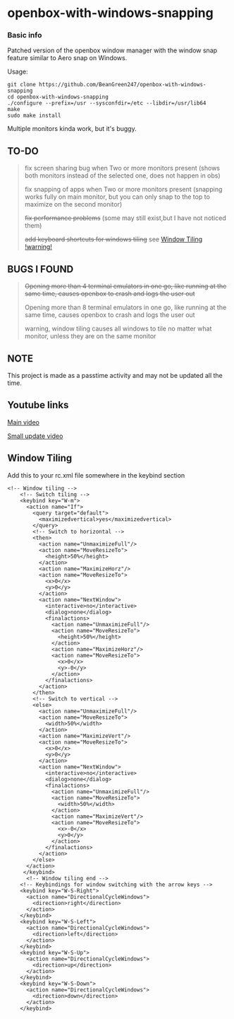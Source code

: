 # openbox-with-windows-snapping
### Basic info
Patched version of the openbox window manager with the window snap feature similar to Aero snap on Windows.

Usage:
```
git clone https://github.com/BeanGreen247/openbox-with-windows-snapping
cd openbox-with-windows-snapping
./configure --prefix=/usr --sysconfdir=/etc --libdir=/usr/lib64
make
sudo make install
```
Multiple monitors kinda work, but it's buggy.

## TO-DO
> fix screen sharing bug when Two or more monitors present (shows both monitors instead of the selected one, does not happen in obs)
>
> fix snapping of apps when Two or more monitors present (snapping works fully on main monitor, but you can only snap to the top to maximize on the second monitor)
>
> ~~fix performance problems~~ (some may still exist,but I have not noticed them)
>
> ~~add keyboard shortcuts for windows tiling~~ see [Window Tiling](#window-tiling) [!warning!](#bugs-i-found)

## BUGS I FOUND
> ~~Opening more than 4 terminal emulators in one go, like running at the same time, causes openbox to crash and logs the user out~~
> 
> Opening more than 8 terminal emulators in one go, like running at the same time, causes openbox to crash and logs the user out
> 
> warning, window tiling causes all windows to tile no matter what monitor, unless they are on the same monitor

## NOTE

This project is made as a passtime activity and may not be updated all the time.

## Youtube links

[Main video](https://youtu.be/2yxb1ed1lJQ)

[Small update video](https://youtu.be/yt2VVqcNcVY)

## Window Tiling
Add this to your rc.xml file somewhere in the keybind section
```
<!-- Window tiling -->
    <!-- Switch tiling -->
    <keybind key="W-m">
      <action name="If">
        <query target="default">
          <maximizedvertical>yes</maximizedvertical>
        </query>
        <!-- Switch to horizontal -->
        <then>
          <action name="UnmaximizeFull"/>
          <action name="MoveResizeTo">
            <height>50%</height>
          </action>
          <action name="MaximizeHorz"/>
          <action name="MoveResizeTo">
            <x>0</x>
            <y>0</y>
          </action>
          <action name="NextWindow">
            <interactive>no</interactive>
            <dialog>none</dialog>
            <finalactions>
              <action name="UnmaximizeFull"/>
              <action name="MoveResizeTo">
                <height>50%</height>
              </action>
              <action name="MaximizeHorz"/>
              <action name="MoveResizeTo">
                <x>0</x>
                <y>-0</y>
              </action>
            </finalactions>
          </action>
        </then>
        <!-- Switch to vertical -->
        <else>
          <action name="UnmaximizeFull"/>
          <action name="MoveResizeTo">
            <width>50%</width>
          </action>
          <action name="MaximizeVert"/>
          <action name="MoveResizeTo">
            <x>0</x>
            <y>0</y>
          </action>
          <action name="NextWindow">
            <interactive>no</interactive>
            <dialog>none</dialog>
            <finalactions>
              <action name="UnmaximizeFull"/>
              <action name="MoveResizeTo">
                <width>50%</width>
              </action>
              <action name="MaximizeVert"/>
              <action name="MoveResizeTo">
                <x>-0</x>
                <y>0</y>
              </action>
            </finalactions>
          </action>
        </else>
      </action>
     </keybind>
      <!-- Window tiling end -->
    <!-- Keybindings for window switching with the arrow keys -->
    <keybind key="W-S-Right">
      <action name="DirectionalCycleWindows">
        <direction>right</direction>
      </action>
    </keybind>
    <keybind key="W-S-Left">
      <action name="DirectionalCycleWindows">
        <direction>left</direction>
      </action>
    </keybind>
    <keybind key="W-S-Up">
      <action name="DirectionalCycleWindows">
        <direction>up</direction>
      </action>
    </keybind>
    <keybind key="W-S-Down">
      <action name="DirectionalCycleWindows">
        <direction>down</direction>
      </action>
    </keybind>
```
